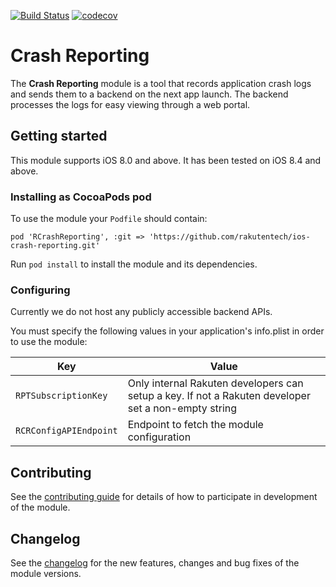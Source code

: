 [![Build Status](https://travis-ci.org/rakutentech/ios-crash-reporting.svg?branch=master)](https://travis-ci.org/rakutentech/ios-crash-reporting)
[![codecov](https://codecov.io/gh/rakutentech/ios-crash-reporting/branch/master/graph/badge.svg)](https://codecov.io/gh/rakutentech/ios-crash-reporting)


# Crash Reporting

The **Crash Reporting** module is a tool that records application crash logs and sends them to a backend on the next app launch. The backend processes the logs for easy viewing through a web portal.

## Getting started

This module supports iOS 8.0 and above. It has been tested on iOS 8.4 and above.

### Installing as CocoaPods pod

To use the module your `Podfile` should contain:


    pod 'RCrashReporting', :git => 'https://github.com/rakutentech/ios-crash-reporting.git'

Run `pod install` to install the module and its dependencies.

### Configuring

Currently we do not host any publicly accessible backend APIs.

You must specify the following values in your application's info.plist in order to use the module:

| Key | Value |
|------|------|
| `RPTSubscriptionKey` | Only internal Rakuten developers can setup a key. If not a Rakuten developer set a non-empty string |
| `RCRConfigAPIEndpoint` | Endpoint to fetch the module configuration |

## Contributing

See the [contributing guide](CONTRIBUTING.md) for details of how to participate in development of the module.

## Changelog

See the [changelog](CHANGELOG.md) for the new features, changes and bug fixes of the module versions.
